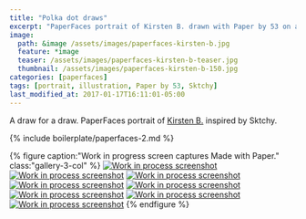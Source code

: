 ```yaml
---
title: "Polka dot draws"
excerpt: "PaperFaces portrait of Kirsten B. drawn with Paper by 53 on an iPad."
image: 
  path: &image /assets/images/paperfaces-kirsten-b.jpg 
  feature: *image
  teaser: /assets/images/paperfaces-kirsten-b-teaser.jpg
  thumbnail: /assets/images/paperfaces-kirsten-b-150.jpg
categories: [paperfaces]
tags: [portrait, illustration, Paper by 53, Sktchy]
last_modified_at: 2017-01-17T16:11:01-05:00
---
```


A draw for a draw. PaperFaces portrait of [Kirsten B.](http://sktchy.com/WAPmzC ) inspired by Sktchy.

{% include boilerplate/paperfaces-2.md %}

{% figure caption:"Work in progress screen captures Made with Paper." class:"gallery-3-col" %}
[![Work in process screenshot](/assets/images/paperfaces-kirsten-b-process-1-600.jpg)](/assets/images/paperfaces-kirsten-b-process-1-lg.jpg)
[![Work in process screenshot](/assets/images/paperfaces-kirsten-b-process-2-600.jpg)](/assets/images/paperfaces-kirsten-b-process-2-lg.jpg)
[![Work in process screenshot](/assets/images/paperfaces-kirsten-b-process-3-600.jpg)](/assets/images/paperfaces-kirsten-b-process-3-lg.jpg)
[![Work in process screenshot](/assets/images/paperfaces-kirsten-b-process-4-600.jpg)](/assets/images/paperfaces-kirsten-b-process-4-lg.jpg)
[![Work in process screenshot](/assets/images/paperfaces-kirsten-b-process-5-600.jpg)](/assets/images/paperfaces-kirsten-b-process-5-lg.jpg)
[![Work in process screenshot](/assets/images/paperfaces-kirsten-b-process-6-600.jpg)](/assets/images/paperfaces-kirsten-b-process-6-lg.jpg)
[![Work in process screenshot](/assets/images/paperfaces-kirsten-b-process-7-600.jpg)](/assets/images/paperfaces-kirsten-b-process-7-lg.jpg)
[![Work in process screenshot](/assets/images/paperfaces-kirsten-b-process-8-600.jpg)](/assets/images/paperfaces-kirsten-b-process-8-lg.jpg)
{% endfigure %}
